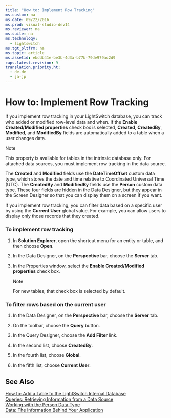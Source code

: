 ```yaml
---
title: "How to: Implement Row Tracking"
ms.custom: na
ms.date: 09/22/2016
ms.prod: visual-studio-dev14
ms.reviewer: na
ms.suite: na
ms.technology: 
  - lightswitch
ms.tgt_pltfrm: na
ms.topic: article
ms.assetid: ebddb41e-be3b-4d3a-b77b-79de979ac2d9
caps.latest.revision: 9
translation.priority.ht: 
  - de-de
  - ja-jp
---
```

# How to: Implement Row Tracking
If you implement row tracking in your LightSwitch database, you can track who added or modified row-level data and when. If the **Enable Created/Modified properties** check box is selected, **Created**, **CreatedBy**, **Modified**, and **ModifiedBy** fields are automatically added to a table when a user changes data.  
  
> [!NOTE]
>  This property is available for tables in the intrinsic database only. For attached data sources, you must implement row tracking in the data source.  
  
 The **Created** and **Modified** fields use the **DateTimeOffset** custom data type, which stores the date and time relative to Coordinated Universal Time (UTC). The **CreatedBy** and **ModifiedBy** fields use the **Person** custom data type. These four fields are hidden in the Data Designer, but they appear in the Screen Designer so that you can display them on a screen if you want.  
  
 If you implement row tracking, you can filter data based on a specific user by using the **Current User** global value. For example, you can allow users to display only those records that they created.  
  
### To implement row tracking  
  
1.  In **Solution Explorer**, open the shortcut menu for an entity or table, and then choose **Open**.  
  
2.  In the Data Designer, on the **Perspective** bar, choose the **Server** tab.  
  
3.  In the Properties window, select the **Enable Created/Modified properties** check box.  
  
    > [!NOTE]
    >  For new tables, that check box is selected by default.  
  
### To filter rows based on the current user  
  
1.  In the Data Designer, on the **Perspective** bar, choose the **Server** tab.  
  
2.  On the toolbar, choose the **Query** button.  
  
3.  In the Query Designer, choose the **Add Filter** link.  
  
4.  In the second list, choose **CreatedBy**.  
  
5.  In the fourth list, choose **Global**.  
  
6.  In the fifth list, choose **Current User**.  
  
## See Also  
 [How to: Add a Table to the LightSwitch Internal Database](../vs140/how-to--add-a-table-to-the-lightswitch-internal-database.md)   
 [Queries: Retrieving Information from a Data Source](../vs140/queries--retrieving-information-from-a-data-source.md)   
 [Working with the Person Data Type](../vs140/working-with-the-person-data-type.md)   
 [Data: The Information Behind Your Application](../vs140/data--the-information-behind-your-application.md)